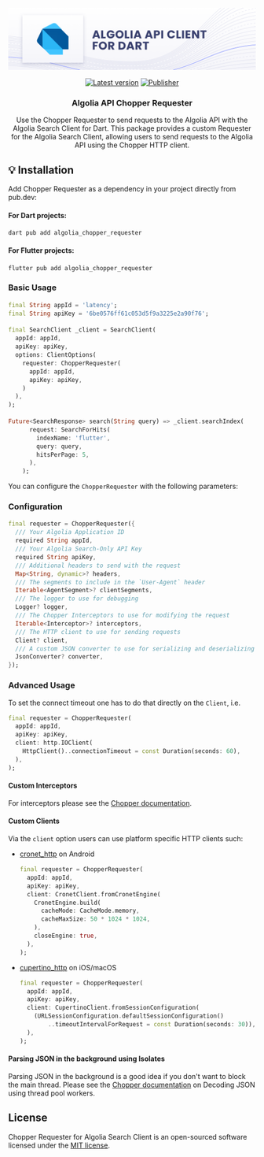 <!-- centered logo -->
<p align="center">
  <a href="https://www.algolia.com">
    <img alt="Algolia for Dart" src="https://raw.githubusercontent.com/algolia/algoliasearch-client-common/master/banners/dart.png" >
  </a>
</p>

<!-- centered badges -->
<p align="center">
  <a href="https://pub.dartlang.org/packages/algolia_chopper_client"><img src="https://img.shields.io/pub/v/algolia_chopper_client.svg" alt="Latest version"></a>
  <a href="https://pub.dev/packages/algolia_chopper_client/publisher"><img src="https://img.shields.io/pub/publisher/algolia_chopper_client.svg" alt="Publisher"></a>
</p>

<h3 align="center">
  <strong>Algolia API Chopper Requester</strong>
</h3>

<p align="center">
  Use the Chopper Requester to send requests to the Algolia API with the Algolia Search Client for Dart. This package provides a custom Requester for the Algolia Search Client, allowing users to send requests to the Algolia API using the Chopper HTTP client.
</p>

## 💡 Installation

Add Chopper Requester as a dependency in your project directly from pub.dev:

#### For Dart projects:

```shell
dart pub add algolia_chopper_requester
```

#### For Flutter projects:

```shell
flutter pub add algolia_chopper_requester
```

### Basic Usage

```dart
final String appId = 'latency';
final String apiKey = '6be0576ff61c053d5f9a3225e2a90f76';

final SearchClient _client = SearchClient(
  appId: appId,
  apiKey: apiKey,
  options: ClientOptions(
    requester: ChopperRequester(
      appId: appId,
      apiKey: apiKey,
    )
  ),
);

Future<SearchResponse> search(String query) => _client.searchIndex(
      request: SearchForHits(
        indexName: 'flutter',
        query: query,
        hitsPerPage: 5,
      ),
    );
```

You can configure the `ChopperRequester` with the following parameters:

### Configuration

```dart
final requester = ChopperRequester({
  /// Your Algolia Application ID
  required String appId,
  /// Your Algolia Search-Only API Key
  required String apiKey,
  /// Additional headers to send with the request
  Map<String, dynamic>? headers,
  /// The segments to include in the `User-Agent` header
  Iterable<AgentSegment>? clientSegments,
  /// The logger to use for debugging
  Logger? logger,
  /// The Chopper Interceptors to use for modifying the request
  Iterable<Interceptor>? interceptors,
  /// The HTTP client to use for sending requests
  Client? client,
  /// A custom JSON converter to use for serializing and deserializing JSON
  JsonConverter? converter,
});
```

### Advanced Usage

To set the connect timeout one has to do that directly on the `Client`, i.e.

```dart
final requester = ChopperRequester(
  appId: appId,
  apiKey: apiKey,
  client: http.IOClient(
    HttpClient()..connectionTimeout = const Duration(seconds: 60),
  ),
);
```

#### Custom Interceptors

For interceptors please see the [Chopper documentation](https://hadrien-lejard.gitbook.io/chopper/interceptors).

#### Custom Clients

Via the `client` option users can use platform specific HTTP clients such:
- [cronet_http](https://pub.dev/packages/cronet_http) on Android
  ```dart
  final requester = ChopperRequester(
    appId: appId,
    apiKey: apiKey,
    client: CronetClient.fromCronetEngine(
      CronetEngine.build(
        cacheMode: CacheMode.memory,
        cacheMaxSize: 50 * 1024 * 1024,
      ),
      closeEngine: true,
    ),
  );
  ```
- [cupertino_http](https://pub.dev/packages/cupertino_http) on iOS/macOS
  ```dart
  final requester = ChopperRequester(
    appId: appId,
    apiKey: apiKey,
    client: CupertinoClient.fromSessionConfiguration(
      (URLSessionConfiguration.defaultSessionConfiguration()
          ..timeoutIntervalForRequest = const Duration(seconds: 30)),
    ),
  );
  ```
  
#### Parsing JSON in the background using Isolates

Parsing JSON in the background is a good idea if you don't want to block the main thread.
Please see the [Chopper documentation](https://hadrien-lejard.gitbook.io/chopper/faq#decoding-json-using-isolates) on Decoding JSON using thread pool workers.

## License

Chopper Requester for Algolia Search Client is an open-sourced software licensed under the [MIT license](LICENSE).
